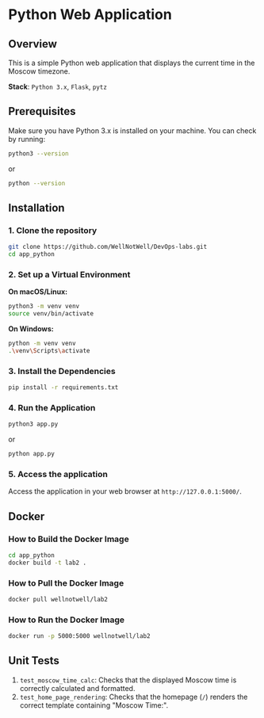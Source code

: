 # Python Web Application

## Overview

This is a simple Python web application that displays the current time in the Moscow timezone.

**Stack**: `Python 3.x`, `Flask`, `pytz`

## Prerequisites

Make sure you have Python 3.x is installed on your machine. You can check by running:
```bash
python3 --version
```
or
```bash
python --version
```

## Installation

### 1. Clone the repository

```bash
git clone https://github.com/WellNotWell/DevOps-labs.git
cd app_python
```
    
### 2. Set up a Virtual Environment

**On macOS/Linux:**

```bash
python3 -m venv venv
source venv/bin/activate
```

**On Windows:**

```bash
python -m venv venv
.\venv\Scripts\activate
```

### 3. Install the Dependencies

```bash
pip install -r requirements.txt
```

### 4. Run the Application

```bash
python3 app.py
```
or
```bash
python app.py
```

### 5. Access the application 
Access the application in your web browser at `http://127.0.0.1:5000/`.

## Docker

### How to Build the Docker Image

```bash
cd app_python
docker build -t lab2 .
```

### How to Pull the Docker Image
```bash
docker pull wellnotwell/lab2
```

### How to Run the Docker Image
```bash
docker run -p 5000:5000 wellnotwell/lab2
```

## Unit Tests

1. `test_moscow_time_calc`: Checks that the displayed Moscow time is correctly calculated and formatted.
2. `test_home_page_rendering`: Checks that the homepage (`/`) renders the correct template containing "Moscow Time:".
